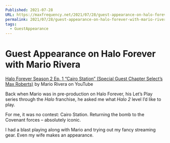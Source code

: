 ```yaml
---
Published: 2021-07-28
URL: https://maxfrequency.net/2021/07/28/guest-appearance-on-halo-forever-with-mario-rivera/
permalink: 2021/07/28/guest-appearance-on-halo-forever-with-mario-rivera/
tags:
  - GuestAppearance
---
```

# Guest Appearance on Halo Forever with Mario Rivera

[Halo Forever Season 2 Ep. 1 “Cairo Station” (Special Guest Chapter Select’s Max Roberts)](https://youtu.be/uWd1bkWsKQw) by Mario Rivera on YouTube

Back when Mario was in pre-production on Halo Forever, his Let’s Play series through the *Halo* franchise, he asked me what *Halo 2* level I’d like to play.

For me, it was no contest: Cairo Station. Returning the bomb to the Covenant forces – absolutely iconic.

I had a blast playing along with Mario and trying out my fancy streaming gear. Even my wife makes an appearance.